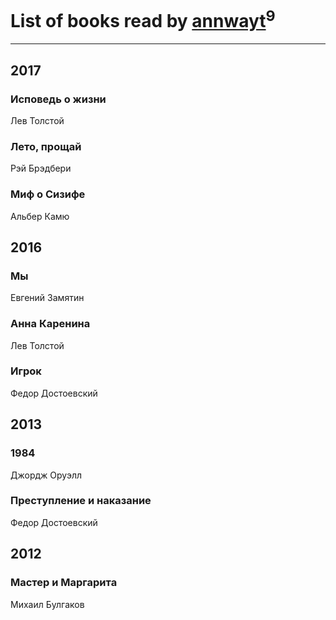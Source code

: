 # List of books read by [annwayt](http://vk.com/id31966279)<sup>9</sup>
---

## 2017

### Исповедь о жизни
Лев Толстой


### Лето, прощай
Рэй Брэдбери


### Миф о Сизифе
Альбер Камю



## 2016

### Мы
Евгений Замятин


### Анна Каренина
Лев Толстой


### Игрок
Федор Достоевский



## 2013

### 1984
Джордж Оруэлл


### Преступление и наказание
Федор Достоевский



## 2012

### Мастер и Маргарита
Михаил Булгаков



